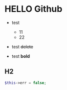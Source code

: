 # HELLO Github
* test
 
    * 11
    * 22
 
* test ~~delete~~
* test **bold**

## H2

~~~php
$this->err = false;
~~~
